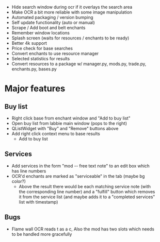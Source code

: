 - Hide search window during ocr if it overlays the search area
- Make OCR a bit more reliable with some image manipulation
- Automated packaging / version bumping
- Self update functionality (auto or manual)
- Scrape / Add boot and belt enchants
- Remember window locations
- Splash screen (waits for resources / enchants to be ready)
- Better 4k support
- Price check for base searches
- Convert enchants to use resource manager
- Selected statistics for results
- Convert resources to a package w/ manager.py, mods.py, trade.py, enchants.py, bases.py


# Major features
## Buy list
- Right click base from enchant window and "Add to buy list"
- Open buy list from labbie main window (pops to the right)
- QListWidget with "Buy" and "Remove" buttons above
- Add right click context menu to base results
    - Add to buy list
## Services
- Add services in the form "mod -- free text note" to an edit box which has line numbers
- OCR'd enchants are marked as "serviceable" in the tab (maybe bg color?)
  - Above the result there would be each matching service note (with the corresponding line number) and a "fulfill" button which removes it from the service list (and maybe adds it to a "completed services" list with timestamp)

## Bugs
- Flame wall OCR reads t as a c, Also the mod has two slots which needs to be handled more gracefully